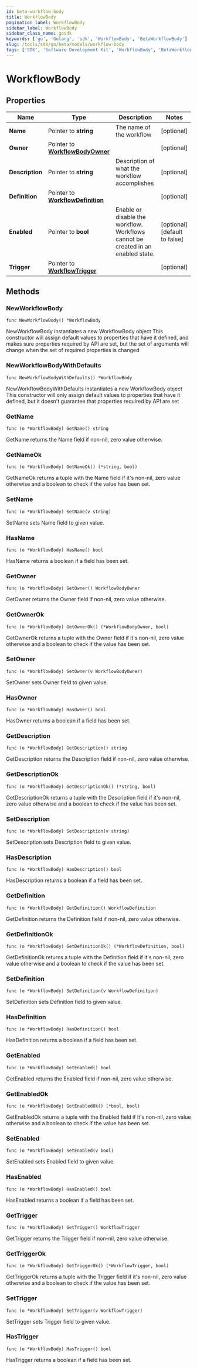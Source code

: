 ```yaml
---
id: beta-workflow-body
title: WorkflowBody
pagination_label: WorkflowBody
sidebar_label: WorkflowBody
sidebar_class_name: gosdk
keywords: ['go', 'Golang', 'sdk', 'WorkflowBody', 'BetaWorkflowBody']
slug: /tools/sdk/go/beta/models/workflow-body
tags: ['SDK', 'Software Development Kit', 'WorkflowBody', 'BetaWorkflowBody']
---
```


# WorkflowBody

## Properties

| Name | Type | Description | Notes |
| --- | --- | --- | --- |
| **Name** | Pointer to **string** | The name of the workflow | [optional] |
| **Owner** | Pointer to [**WorkflowBodyOwner**](workflow-body-owner) |  | [optional] |
| **Description** | Pointer to **string** | Description of what the workflow accomplishes | [optional] |
| **Definition** | Pointer to [**WorkflowDefinition**](workflow-definition) |  | [optional] |
| **Enabled** | Pointer to **bool** | Enable or disable the workflow. Workflows cannot be created in an enabled state. | [optional] [default to false] |
| **Trigger** | Pointer to [**WorkflowTrigger**](workflow-trigger) |  | [optional] |

## Methods

### NewWorkflowBody

`func NewWorkflowBody() *WorkflowBody`

NewWorkflowBody instantiates a new WorkflowBody object This constructor will assign default values to properties that have it defined, and makes sure properties required by API are set, but the set of arguments will change when the set of required properties is changed

### NewWorkflowBodyWithDefaults

`func NewWorkflowBodyWithDefaults() *WorkflowBody`

NewWorkflowBodyWithDefaults instantiates a new WorkflowBody object This constructor will only assign default values to properties that have it defined, but it doesn't guarantee that properties required by API are set

### GetName

`func (o *WorkflowBody) GetName() string`

GetName returns the Name field if non-nil, zero value otherwise.

### GetNameOk

`func (o *WorkflowBody) GetNameOk() (*string, bool)`

GetNameOk returns a tuple with the Name field if it's non-nil, zero value otherwise and a boolean to check if the value has been set.

### SetName

`func (o *WorkflowBody) SetName(v string)`

SetName sets Name field to given value.

### HasName

`func (o *WorkflowBody) HasName() bool`

HasName returns a boolean if a field has been set.

### GetOwner

`func (o *WorkflowBody) GetOwner() WorkflowBodyOwner`

GetOwner returns the Owner field if non-nil, zero value otherwise.

### GetOwnerOk

`func (o *WorkflowBody) GetOwnerOk() (*WorkflowBodyOwner, bool)`

GetOwnerOk returns a tuple with the Owner field if it's non-nil, zero value otherwise and a boolean to check if the value has been set.

### SetOwner

`func (o *WorkflowBody) SetOwner(v WorkflowBodyOwner)`

SetOwner sets Owner field to given value.

### HasOwner

`func (o *WorkflowBody) HasOwner() bool`

HasOwner returns a boolean if a field has been set.

### GetDescription

`func (o *WorkflowBody) GetDescription() string`

GetDescription returns the Description field if non-nil, zero value otherwise.

### GetDescriptionOk

`func (o *WorkflowBody) GetDescriptionOk() (*string, bool)`

GetDescriptionOk returns a tuple with the Description field if it's non-nil, zero value otherwise and a boolean to check if the value has been set.

### SetDescription

`func (o *WorkflowBody) SetDescription(v string)`

SetDescription sets Description field to given value.

### HasDescription

`func (o *WorkflowBody) HasDescription() bool`

HasDescription returns a boolean if a field has been set.

### GetDefinition

`func (o *WorkflowBody) GetDefinition() WorkflowDefinition`

GetDefinition returns the Definition field if non-nil, zero value otherwise.

### GetDefinitionOk

`func (o *WorkflowBody) GetDefinitionOk() (*WorkflowDefinition, bool)`

GetDefinitionOk returns a tuple with the Definition field if it's non-nil, zero value otherwise and a boolean to check if the value has been set.

### SetDefinition

`func (o *WorkflowBody) SetDefinition(v WorkflowDefinition)`

SetDefinition sets Definition field to given value.

### HasDefinition

`func (o *WorkflowBody) HasDefinition() bool`

HasDefinition returns a boolean if a field has been set.

### GetEnabled

`func (o *WorkflowBody) GetEnabled() bool`

GetEnabled returns the Enabled field if non-nil, zero value otherwise.

### GetEnabledOk

`func (o *WorkflowBody) GetEnabledOk() (*bool, bool)`

GetEnabledOk returns a tuple with the Enabled field if it's non-nil, zero value otherwise and a boolean to check if the value has been set.

### SetEnabled

`func (o *WorkflowBody) SetEnabled(v bool)`

SetEnabled sets Enabled field to given value.

### HasEnabled

`func (o *WorkflowBody) HasEnabled() bool`

HasEnabled returns a boolean if a field has been set.

### GetTrigger

`func (o *WorkflowBody) GetTrigger() WorkflowTrigger`

GetTrigger returns the Trigger field if non-nil, zero value otherwise.

### GetTriggerOk

`func (o *WorkflowBody) GetTriggerOk() (*WorkflowTrigger, bool)`

GetTriggerOk returns a tuple with the Trigger field if it's non-nil, zero value otherwise and a boolean to check if the value has been set.

### SetTrigger

`func (o *WorkflowBody) SetTrigger(v WorkflowTrigger)`

SetTrigger sets Trigger field to given value.

### HasTrigger

`func (o *WorkflowBody) HasTrigger() bool`

HasTrigger returns a boolean if a field has been set.
